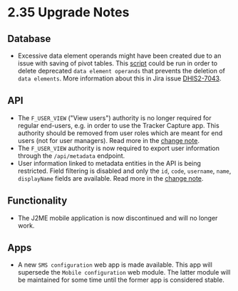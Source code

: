 # 2.35 Upgrade Notes

## Database

- Excessive data element operands might have been created due to an issue with saving of pivot tables. This [script](https://github.com/dhis2/dhis2-utils/blob/master/resources/sql/delete_deprecated_operands.sql) could be run in order to delete deprecated `data element operands` that prevents the deletion of `data elements`. More information about this in Jira issue [DHIS2-7043](https://jira.dhis2.org/browse/DHIS2-7043).

## API

- The `F_USER_VIEW` ("View users") authority is no longer required for regular end-users, e.g. in order to use the Tracker Capture app. This authority should be removed from user roles which are meant for end users (not for user managers). Read more in the [change note](https://github.com/dhis2/notes-backend/blob/master/platform/35/changelog/export_user_authority.md).
- The `F_USER_VIEW` authority is now required to export user information through the `/api/metadata` endpoint.
- User information linked to metadata entities in the API is being restricted. Field filtering is disabled and only the `id`, `code`, `username`, `name`, `displayName` fields are available. Read more in the [change note](https://github.com/dhis2/notes-backend/blob/master/platform/35/changelog/user_property_transformer.md).

## Functionality

- The J2ME mobile application is now discontinued and will no longer work.

## Apps

- A new `SMS configuration` web app is made available. This app will supersede the `Mobile configuration` web module. The latter module will be maintained for some time until the former app is considered stable.
